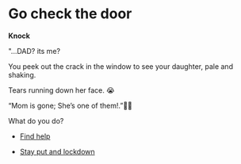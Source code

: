 # Go check the door

**Knock**

"...DAD? its me?

You peek out the crack in the window to see your daughter, pale and shaking.

Tears running down her face. 😭

“Mom is gone; She’s one of them!.”🧟‍♀️

What do you do?

- [Find help](./scene6B.md)

- [Stay put and lockdown](./scene6C.md)
